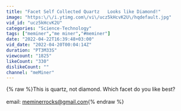 ```yaml
---
title: "Facet Self Collected Quartz   Looks like Diamond!"
image: "https:\/\/i.ytimg.com\/vi\/ucz5kHcvK2U\/hqdefault.jpg"
vid_id: "ucz5kHcvK2U"
categories: "Science-Technology"
tags: ["meminer","me miner","#meminer"]
date: "2022-04-22T16:39:48+03:00"
vid_date: "2022-04-20T00:04:14Z"
duration: "PT3M33S"
viewcount: "1825"
likeCount: "330"
dislikeCount: ""
channel: "meMiner"
---
```

{% raw %}This is quartz, not diamond.  Which facet do you like best?<br /><br />email:  meminerrocks@gmail.com{% endraw %}
